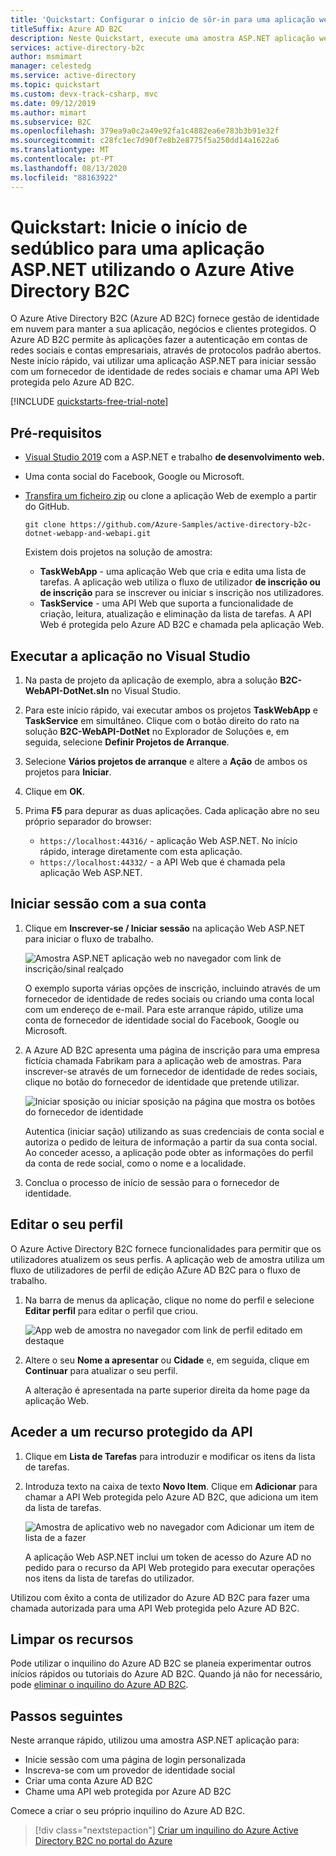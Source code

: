 ```yaml
---
title: 'Quickstart: Configurar o início de sôr-in para uma aplicação web ASP.NET'
titleSuffix: Azure AD B2C
description: Neste Quickstart, execute uma amostra ASP.NET aplicação web que usa o Azure Ative Directory B2C para fornecer o início de sedutar da conta.
services: active-directory-b2c
author: msmimart
manager: celestedg
ms.service: active-directory
ms.topic: quickstart
ms.custom: devx-track-csharp, mvc
ms.date: 09/12/2019
ms.author: mimart
ms.subservice: B2C
ms.openlocfilehash: 379ea9a0c2a49e92fa1c4882ea6e783b3b91e32f
ms.sourcegitcommit: c28fc1ec7d90f7e8b2e8775f5a250dd14a1622a6
ms.translationtype: MT
ms.contentlocale: pt-PT
ms.lasthandoff: 08/13/2020
ms.locfileid: "88163922"
---
```

# <a name="quickstart-set-up-sign-in-for-an-aspnet-application-using-azure-active-directory-b2c"></a>Quickstart: Inicie o início de sedúblico para uma aplicação ASP.NET utilizando o Azure Ative Directory B2C

O Azure Ative Directory B2C (Azure AD B2C) fornece gestão de identidade em nuvem para manter a sua aplicação, negócios e clientes protegidos. O Azure AD B2C permite às aplicações fazer a autenticação em contas de redes sociais e contas empresariais, através de protocolos padrão abertos. Neste início rápido, vai utilizar uma aplicação ASP.NET para iniciar sessão com um fornecedor de identidade de redes sociais e chamar uma API Web protegida pelo Azure AD B2C.

[!INCLUDE [quickstarts-free-trial-note](../../includes/quickstarts-free-trial-note.md)]

## <a name="prerequisites"></a>Pré-requisitos

- [Visual Studio 2019](https://www.visualstudio.com/downloads/) com a ASP.NET e trabalho **de desenvolvimento web.**
- Uma conta social do Facebook, Google ou Microsoft.
- [Transfira um ficheiro zip](https://github.com/Azure-Samples/active-directory-b2c-dotnet-webapp-and-webapi/archive/master.zip) ou clone a aplicação Web de exemplo a partir do GitHub.

    ```
    git clone https://github.com/Azure-Samples/active-directory-b2c-dotnet-webapp-and-webapi.git
    ```

    Existem dois projetos na solução de amostra:

    - **TaskWebApp** - uma aplicação Web que cria e edita uma lista de tarefas. A aplicação web utiliza o fluxo de utilizador **de inscrição ou de inscrição** para se inscrever ou iniciar s inscrição nos utilizadores.
    - **TaskService** - uma API Web que suporta a funcionalidade de criação, leitura, atualização e eliminação da lista de tarefas. A API Web é protegida pelo Azure AD B2C e chamada pela aplicação Web.

## <a name="run-the-application-in-visual-studio"></a>Executar a aplicação no Visual Studio

1. Na pasta de projeto da aplicação de exemplo, abra a solução **B2C-WebAPI-DotNet.sln** no Visual Studio.
2. Para este início rápido, vai executar ambos os projetos **TaskWebApp** e **TaskService** em simultâneo. Clique com o botão direito do rato na solução **B2C-WebAPI-DotNet** no Explorador de Soluções e, em seguida, selecione **Definir Projetos de Arranque**.
3. Selecione **Vários projetos de arranque** e altere a **Ação** de ambos os projetos para **Iniciar**.
4. Clique em **OK**.
5. Prima **F5** para depurar as duas aplicações. Cada aplicação abre no seu próprio separador do browser:

    - `https://localhost:44316/` - aplicação Web ASP.NET. No início rápido, interage diretamente com esta aplicação.
    - `https://localhost:44332/` - a API Web que é chamada pela aplicação Web ASP.NET.

## <a name="sign-in-using-your-account"></a>Iniciar sessão com a sua conta

1. Clique em **Inscrever-se / Iniciar sessão** na aplicação Web ASP.NET para iniciar o fluxo de trabalho.

    ![Amostra ASP.NET aplicação web no navegador com link de inscrição/sinal realçado](./media/quickstart-web-app-dotnet/web-app-sign-in.png)

    O exemplo suporta várias opções de inscrição, incluindo através de um fornecedor de identidade de redes sociais ou criando uma conta local com um endereço de e-mail. Para este arranque rápido, utilize uma conta de fornecedor de identidade social do Facebook, Google ou Microsoft.

2. A Azure AD B2C apresenta uma página de inscrição para uma empresa fictícia chamada Fabrikam para a aplicação web de amostras. Para inscrever-se através de um fornecedor de identidade de redes sociais, clique no botão do fornecedor de identidade que pretende utilizar.

    ![Iniciar sposição ou iniciar sposição na página que mostra os botões do fornecedor de identidade](./media/quickstart-web-app-dotnet/sign-in-or-sign-up-web.png)

    Autentica (iniciar sação) utilizando as suas credenciais de conta social e autoriza o pedido de leitura de informação a partir da sua conta social. Ao conceder acesso, a aplicação pode obter as informações do perfil da conta de rede social, como o nome e a localidade.

3. Conclua o processo de início de sessão para o fornecedor de identidade.

## <a name="edit-your-profile"></a>Editar o seu perfil

O Azure Active Directory B2C fornece funcionalidades para permitir que os utilizadores atualizem os seus perfis. A aplicação web de amostra utiliza um fluxo de utilizadores de perfil de edição AZure AD B2C para o fluxo de trabalho.

1. Na barra de menus da aplicação, clique no nome do perfil e selecione **Editar perfil** para editar o perfil que criou.

    ![App web de amostra no navegador com link de perfil editado em destaque](./media/quickstart-web-app-dotnet/edit-profile-web.png)

2. Altere o seu **Nome a apresentar** ou **Cidade** e, em seguida, clique em **Continuar** para atualizar o seu perfil.

    A alteração é apresentada na parte superior direita da home page da aplicação Web.

## <a name="access-a-protected-api-resource"></a>Aceder a um recurso protegido da API

1. Clique em **Lista de Tarefas** para introduzir e modificar os itens da lista de tarefas.

2. Introduza texto na caixa de texto **Novo Item**. Clique em **Adicionar** para chamar a API Web protegida pelo Azure AD B2C, que adiciona um item da lista de tarefas.

    ![Amostra de aplicativo web no navegador com Adicionar um item de lista de a fazer](./media/quickstart-web-app-dotnet/add-todo-item-web.png)

    A aplicação Web ASP.NET inclui um token de acesso do Azure AD no pedido para o recurso da API Web protegido para executar operações nos itens da lista de tarefas do utilizador.

Utilizou com êxito a conta de utilizador do Azure AD B2C para fazer uma chamada autorizada para uma API Web protegida pelo Azure AD B2C.

## <a name="clean-up-resources"></a>Limpar os recursos

Pode utilizar o inquilino do Azure AD B2C se planeia experimentar outros inícios rápidos ou tutoriais do Azure AD B2C. Quando já não for necessário, pode [eliminar o inquilino do Azure AD B2C](faq.md#how-do-i-delete-my-azure-ad-b2c-tenant).

## <a name="next-steps"></a>Passos seguintes

Neste arranque rápido, utilizou uma amostra ASP.NET aplicação para:

* Inicie sessão com uma página de login personalizada
* Inscreva-se com um provedor de identidade social
* Criar uma conta Azure AD B2C
* Chame uma API web protegida por Azure AD B2C

Comece a criar o seu próprio inquilino do Azure AD B2C.

> [!div class="nextstepaction"]
> [Criar um inquilino do Azure Active Directory B2C no portal do Azure](tutorial-create-tenant.md)

